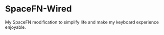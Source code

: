 # SpaceFN-Wired
My SpaceFN modification to simplify life and make my keyboard experience enjoyable.
